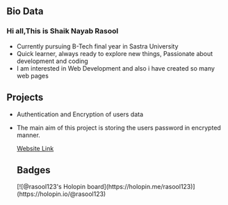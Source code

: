 <h2>Bio Data</h2>
<h3>Hi all,This is Shaik Nayab Rasool</h3>
<ul>
<li>Currently pursuing B-Tech final year in Sastra University</li>
<li>Quick learner, always ready to explore new things, Passionate about development and coding</li>
<li>I am interested in Web Development and also i have created so many web pages</li>
</ul>
<h2>Projects</h2>
<ul>
  <li>Authentication and Encryption of users data<li>
  <p>The main aim of this project is storing the users password in encrypted manner.</p>
  <a href="https://tranquil-temple-18436.herokuapp.com/">Website Link</a>
<h2>Badges</h2>
<p>[![@rasool123's Holopin board](https://holopin.me/rasool123)](https://holopin.io/@rasool123)</p>

